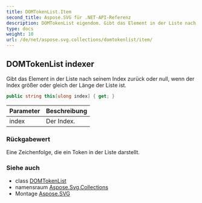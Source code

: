 ```yaml
---
title: DOMTokenList.Item
second_title: Aspose.SVG für .NET-API-Referenz
description: DOMTokenList eigendom. Gibt das Element in der Liste nach seinem Index zurück oder null wenn der Index größer oder gleich der Länge der Liste ist.
type: docs
weight: 10
url: /de/net/aspose.svg.collections/domtokenlist/item/
---
```

## DOMTokenList indexer

Gibt das Element in der Liste nach seinem Index zurück oder null, wenn der Index größer oder gleich der Länge der Liste ist.

```csharp
public string this[ulong index] { get; }
```

| Parameter | Beschreibung |
| --- | --- |
| index | Der Index. |

### Rückgabewert

Eine Zeichenfolge, die ein Token in der Liste darstellt.

### Siehe auch

* class [DOMTokenList](../)
* namensraum [Aspose.Svg.Collections](../../domtokenlist/)
* Montage [Aspose.SVG](../../../)


